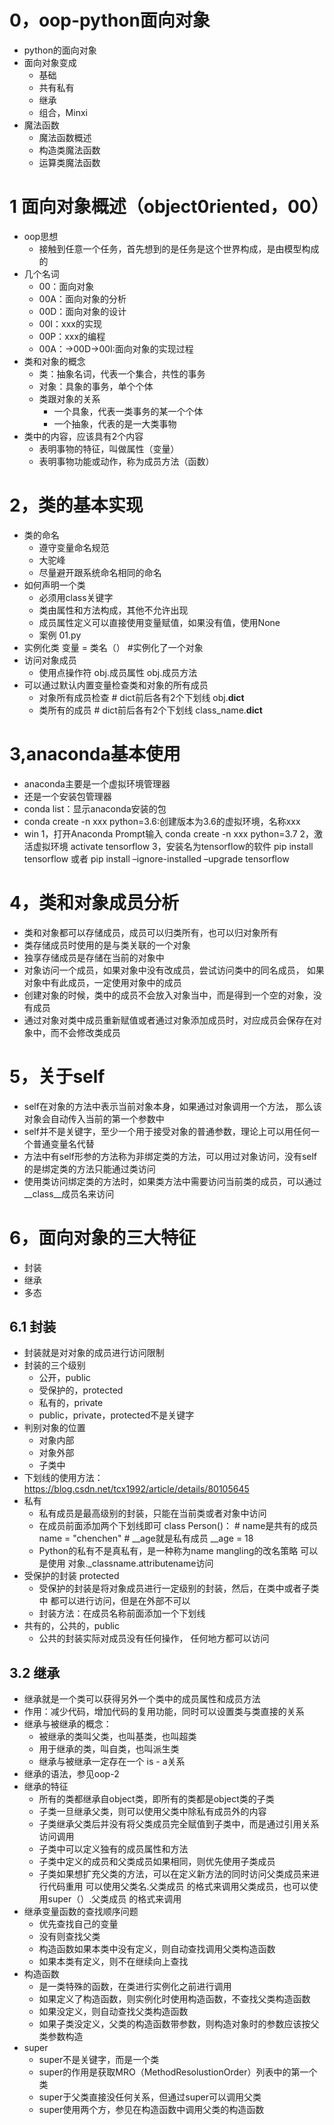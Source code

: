 # 0，oop-python面向对象
- python的面向对象
- 面向对象变成
    - 基础
    - 共有私有
    - 继承
    - 组合，Minxi
- 魔法函数
    - 魔法函数概述
    - 构造类魔法函数
    - 运算类魔法函数
    
# 1 面向对象概述（object0riented，00）
- oop思想
    - 接触到任意一个任务，首先想到的是任务是这个世界构成，是由模型构成的
- 几个名词
    - 00：面向对象
    - 00A：面向对象的分析
    - 00D：面向对象的设计
    - 00I：xxx的实现
    - 00P：xxx的编程
    - 00A：->00D->00I:面向对象的实现过程
- 类和对象的概念
    - 类：抽象名词，代表一个集合，共性的事务
    - 对象：具象的事务，单个个体
    - 类跟对象的关系
        - 一个具象，代表一类事务的某一个个体
        - 一个抽象，代表的是一大类事物
- 类中的内容，应该具有2个内容
    - 表明事物的特征，叫做属性（变量）
    - 表明事物功能或动作，称为成员方法（函数）
    
# 2，类的基本实现
- 类的命名
    - 遵守变量命名规范
    - 大驼峰
    - 尽量避开跟系统命名相同的命名
- 如何声明一个类
    - 必须用class关键字
    - 类由属性和方法构成，其他不允许出现
    - 成员属性定义可以直接使用变量赋值，如果没有值，使用None
    - 案例 01.py
- 实例化类
        变量 = 类名（） #实例化了一个对象
- 访问对象成员
    - 使用点操作符
                obj.成员属性
                obj.成员方法 
- 可以通过默认内置变量检查类和对象的所有成员
    - 对象所有成员检查
            # dict前后各有2个下划线
            obj.__dict__
    - 类所有的成员
            # dict前后各有2个下划线
            class_name.__dict__
            

# 3,anaconda基本使用
- anaconda主要是一个虚拟环境管理器
- 还是一个安装包管理器
- conda list：显示anaconda安装的包
- conda create -n xxx python=3.6:创建版本为3.6的虚拟环境，名称xxx
- win
    1，打开Anaconda Prompt输入
    conda create -n xxx python=3.7
    2，激活虚拟环境
    activate tensorflow
    3，安装名为tensorflow的软件
    pip install tensorflow 或者 pip install –ignore-installed –upgrade tensorflow

# 4，类和对象成员分析
- 类和对象都可以存储成员，成员可以归类所有，也可以归对象所有
- 类存储成员时使用的是与类关联的一个对象
- 独享存储成员是存储在当前的对象中
- 对象访问一个成员，如果对象中没有改成员，尝试访问类中的同名成员，
  如果对象中有此成员，一定使用对象中的成员
- 创建对象的时候，类中的成员不会放入对象当中，而是得到一个空的对象，没有成员
- 通过对象对类中成员重新赋值或者通过对象添加成员时，对应成员会保存在对象中，而不会修改类成员

# 5，关于self
- self在对象的方法中表示当前对象本身，如果通过对象调用一个方法，
  那么该对象会自动传入当前的第一个参数中
- self并不是关键字，至少一个用于接受对象的普通参数，理论上可以用任何一个普通变量名代替
- 方法中有self形参的方法称为非绑定类的方法，可以用过对象访问，没有self的是绑定类的方法只能通过类访问
- 使用类访问绑定类的方法时，如果类方法中需要访问当前类的成员，可以通过__class__成员名来访问

# 6，面向对象的三大特征
- 封装
- 继承
- 多态

## 6.1 封装
- 封装就是对对象的成员进行访问限制
- 封装的三个级别
    - 公开，public
    - 受保护的，protected
    - 私有的，private
    - public，private，protected不是关键字
- 判别对象的位置
    - 对象内部
    - 对象外部
    - 子类中
- 下划线的使用方法：https://blog.csdn.net/tcx1992/article/details/80105645
- 私有
    - 私有成员是最高级别的封装，只能在当前类或者对象中访问
    - 在成员前面添加两个下划线即可
                class Person()：
                     # name是共有的成员
                     name = "chenchen"
                     # __age就是私有成员
                     __age = 18
    - Python的私有不是真私有，是一种称为name mangling的改名策略
       可以是使用 对象._classname.attributename访问
- 受保护的封装 protected
    - 受保护的封装是将对象成员进行一定级别的封装，然后，在类中或者子类中
      都可以进行访问，但是在外部不可以
    - 封装方法：在成员名称前面添加一个下划线
- 共有的，公共的，public
    - 公共的封装实际对成员没有任何操作， 任何地方都可以访问
    
## 3.2 继承
- 继承就是一个类可以获得另外一个类中的成员属性和成员方法
- 作用：减少代码，增加代码的复用功能，同时可以设置类与类直接的关系
- 继承与被继承的概念：
    - 被继承的类叫父类，也叫基类，也叫超类
    - 用于继承的类，叫自类，也叫派生类
    - 继承与被继承一定存在一个 is - a关系
- 继承的语法，参见oop-2
- 继承的特征
    - 所有的类都继承自object类，即所有的类都是object类的子类
    - 子类一旦继承父类，则可以使用父类中除私有成员外的内容
    - 子类继承父类后并没有将父类成员完全赋值到子类中，而是通过引用关系访问调用
    - 子类中可以定义独有的成员属性和方法
    - 子类中定义的成员和父类成员如果相同，则优先使用子类成员
    - 子类如果想扩充父类的方法，可以在定义新方法的同时访问父类成员来进行代码重用
      可以使用父类名.父类成员 的格式来调用父类成员，也可以使用super（）.父类成员
      的格式来调用
- 继承变量函数的查找顺序问题
    - 优先查找自己的变量
    - 没有则查找父类
    - 构造函数如果本类中没有定义，则自动查找调用父类构造函数
    - 如果本类有定义，则不在继续向上查找
- 构造函数
    - 是一类特殊的函数，在类进行实例化之前进行调用
    - 如果定义了构造函数，则实例化时使用构造函数，不查找父类构造函数
    - 如果没定义，则自动查找父类构造函数
    - 如果子类没定义，父类的构造函数带参数，则构造对象时的参数应该按父类参数构造
- super
    - super不是关键字，而是一个类
    - super的作用是获取MRO（MethodResolustionOrder）列表中的第一个类
    - super于父类直接没任何关系，但通过super可以调用父类
    - super使用两个方，参见在构造函数中调用父类的构造函数
    
    